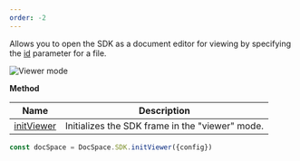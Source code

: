 ```yaml
---
order: -2
---
```


Allows you to open the SDK as a document editor for viewing by specifying the [id](../../Config/index.md#id) parameter for a file.

![Viewer mode](/assets/images/docspace/viewer-mode.png)

**Method**

| Name                                            | Description                                     |
| ----------------------------------------------- | ----------------------------------------------- |
| [initViewer](../../Methods/index.md#initviewer) | Initializes the SDK frame in the "viewer" mode. |

``` javascript
const docSpace = DocSpace.SDK.initViewer({config})
```
